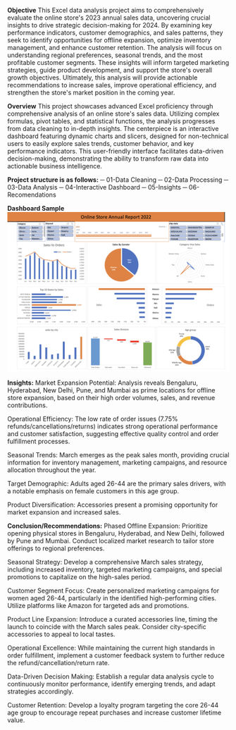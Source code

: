 **Objective**
This Excel data analysis project aims to comprehensively evaluate the online store's 2023 annual sales data, uncovering crucial insights to drive strategic decision-making for 2024. By examining key performance indicators, customer demographics, and sales patterns, they seek to identify opportunities for offline expansion, optimize inventory management, and enhance customer retention. The analysis will focus on understanding regional preferences, seasonal trends, and the most profitable customer segments. These insights will inform targeted marketing strategies, guide product development, and support the store's overall growth objectives. Ultimately, this analysis will provide actionable recommendations to increase sales, improve operational efficiency, and strengthen the store's market position in the coming year.

**Overview**
This project showcases advanced Excel proficiency through comprehensive analysis of an online store's sales data. Utilizing complex formulas, pivot tables, and statistical functions, the analysis progresses from data cleaning to in-depth insights. The centerpiece is an interactive dashboard featuring dynamic charts and slicers, designed for non-technical users to easily explore sales trends, customer behavior, and key performance indicators. This user-friendly interface facilitates data-driven decision-making, demonstrating the ability to transform raw data into actionable business intelligence.

**Project structure is as follows:**
─ 01-Data Cleaning
─ 02-Data Processing
─ 03-Data Analysis
─ 04-Interactive Dashboard
─ 05-Insights
─ 06-Recomendations

**Dashboard Sample**
![alt text](image.png)

**Insights:**
Market Expansion Potential: Analysis reveals Bengaluru, Hyderabad, New Delhi, Pune, and Mumbai as prime locations for offline store expansion, based on their high order volumes, sales, and revenue contributions.

Operational Efficiency: The low rate of order issues (7.75% refunds/cancellations/returns) indicates strong operational performance and customer satisfaction, suggesting effective quality control and order fulfillment processes.

Seasonal Trends: March emerges as the peak sales month, providing crucial information for inventory management, marketing campaigns, and resource allocation throughout the year.

Target Demographic: Adults aged 26-44 are the primary sales drivers, with a notable emphasis on female customers in this age group.

Product Diversification: Accessories present a promising opportunity for market expansion and increased sales.

**Conclusion/Recommendations:**
Phased Offline Expansion: Prioritize opening physical stores in Bengaluru, Hyderabad, and New Delhi, followed by Pune and Mumbai. Conduct localized market research to tailor store offerings to regional preferences.

Seasonal Strategy: Develop a comprehensive March sales strategy, including increased inventory, targeted marketing campaigns, and special promotions to capitalize on the high-sales period.

Customer Segment Focus: Create personalized marketing campaigns for women aged 26-44, particularly in the identified high-performing cities. Utilize platforms like Amazon for targeted ads and promotions.

Product Line Expansion: Introduce a curated accessories line, timing the launch to coincide with the March sales peak. Consider city-specific accessories to appeal to local tastes.

Operational Excellence: While maintaining the current high standards in order fulfillment, implement a customer feedback system to further reduce the refund/cancellation/return rate.

Data-Driven Decision Making: Establish a regular data analysis cycle to continuously monitor performance, identify emerging trends, and adapt strategies accordingly.

Customer Retention: Develop a loyalty program targeting the core 26-44 age group to encourage repeat purchases and increase customer lifetime value.

